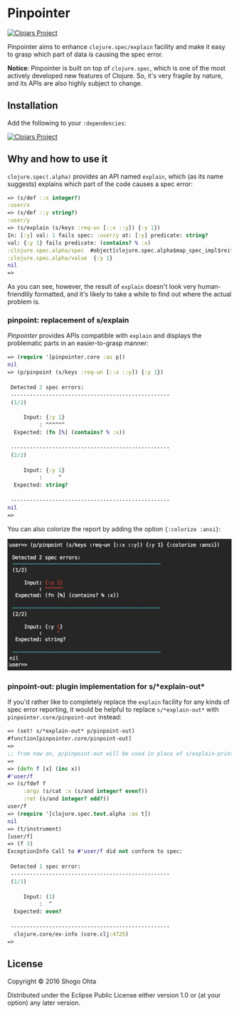 # Pinpointer
[![Clojars Project](https://img.shields.io/clojars/v/pinpointer.svg)](https://clojars.org/pinpointer)

Pinpointer aims to enhance `clojure.spec/explain` facility and make it easy to grasp which part of data is causing the spec error.

**Notice**: Pinpointer is built on top of `clojure.spec`, which is one of the most actively developed new features of Clojure. So, it's very fragile by nature, and its APIs are also highly subject to change.

## Installation

Add the following to your `:dependencies`:

[![Clojars Project](https://clojars.org/pinpointer/latest-version.svg)](http://clojars.org/pinpointer)

## Why and how to use it

`clojure.spec(.alpha)` provides an API named `explain`, which (as its name suggests) explains which part of the code causes a spec error:

```clj
=> (s/def ::x integer?)
:user/x
=> (s/def ::y string?)
:user/y
=> (s/explain (s/keys :req-un [::x ::y]) {:y 1})
In: [:y] val: 1 fails spec: :user/y at: [:y] predicate: string?
val: {:y 1} fails predicate: (contains? % :x)
:clojure.spec.alpha/spec  #object[clojure.spec.alpha$map_spec_impl$reify__695 0x47cb4017 "clojure.spec.alpha$map_spec_impl$reify__695@47cb4017"]
:clojure.spec.alpha/value  {:y 1}
nil
=>
```

As you can see, however, the result of `explain` doesn't look very human-friendlily formatted, and it's likely to take a while to find out where the actual problem is.

### pinpoint: replacement of s/explain

_Pinpointer_ provides APIs compatible with `explain` and displays the problematic parts in an easier-to-grasp manner:

```clj
=> (require '[pinpointer.core :as p])
nil
=> (p/pinpoint (s/keys :req-un [::x ::y]) {:y 1})

 Detected 2 spec errors:
 --------------------------------------------------
 (1/2)

     Input: {:y 1}
          : ^^^^^^
  Expected: (fn [%] (contains? % :x))

 --------------------------------------------------
 (2/2)

     Input: {:y 1}
          :     ^
  Expected: string?

 --------------------------------------------------
nil
=>
```


You can also colorize the report by adding the option `{:colorize :ansi}`:

<img src="doc/images/colorized-pinpoint-result.png" width="630">

### pinpoint-out: plugin implementation for s/\*explain-out\*

If you'd rather like to completely replace the `explain` facility for any kinds of spec error reporting, it would be helpful to replace `s/*explain-out*` with `pinpointer.core/pinpoint-out` instead:

```clj
=> (set! s/*explain-out* p/pinpoint-out)
#function[pinpointer.core/pinpoint-out]
=>
;; from now on, p/pinpoint-out will be used in place of s/explain-printer
=>
=> (defn f [x] (inc x))
#'user/f
=> (s/fdef f
     :args (s/cat :x (s/and integer? even?))
     :ret (s/and integer? odd?))
user/f
=> (require '[clojure.spec.test.alpha :as t])
nil
=> (t/instrument)
[user/f]
=> (f 3)
ExceptionInfo Call to #'user/f did not conform to spec:

 Detected 1 spec error:
 --------------------------------------------------
 (1/1)

     Input: (3)
          :  ^
  Expected: even?

 --------------------------------------------------
  clojure.core/ex-info (core.clj:4725)
=>
```

## License

Copyright © 2016 Shogo Ohta

Distributed under the Eclipse Public License either version 1.0 or (at
your option) any later version.
